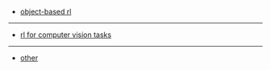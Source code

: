 - [object-based rl](object_based/bib.md)
---
- [rl for computer vision tasks](rl_for_cv_tasks/bib.md)
---
- [other](other/bib.md)